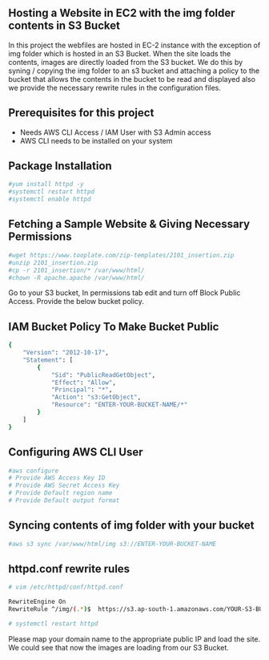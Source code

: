 ## Hosting a Website in EC2 with the img folder contents in S3 Bucket

In this project the webfiles are hosted in EC-2 instance with the exception of img folder which is hosted in an S3 Bucket. When the site loads the contents, images are directly loaded from the S3 bucket. We do this by syning / copying the img folder to an s3 bucket and attaching a policy to the bucket that allows the contents in the bucket to be read and displayed also we provide the necessary rewrite rules in the configuration files.





## Prerequisites for this project

- Needs AWS CLI Access / IAM User with S3 Admin access
- AWS CLI needs to be installed on your system

## Package Installation

```sh
#yum install httpd -y
#systemctl restart httpd
#systemctl enable httpd
```

## Fetching a Sample Website & Giving Necessary Permissions

```sh
#wget https://www.tooplate.com/zip-templates/2101_insertion.zip
#unzip 2101_insertion.zip
#cp -r 2101_insertion/* /var/www/html/
#chown -R apache.apache /var/www/html/
```
Go to your S3 bucket, In permissions tab edit and turn off Block Public Access. Provide the below bucket policy.

## IAM Bucket Policy To Make Bucket Public
```sh
{
    "Version": "2012-10-17",
    "Statement": [
        {
            "Sid": "PublicReadGetObject",
            "Effect": "Allow",
            "Principal": "*",
            "Action": "s3:GetObject",
            "Resource": "ENTER-YOUR-BUCKET-NAME/*"
        }
    ]
}
```

## Configuring AWS CLI User

```sh
#aws configure
# Provide AWS Access Key ID
# Provide AWS Secret Access Key
# Provide Default region name
# Provide Default output format
```

## Syncing contents of img folder with your bucket
```sh
#aws s3 sync /var/www/html/img s3://ENTER-YOUR-BUCKET-NAME
```

## httpd.conf rewrite rules
```sh
# vim /etc/httpd/conf/httpd.conf

RewriteEngine On
RewriteRule ^/img/(.*)$  https://s3.ap-south-1.amazonaws.com/YOUR-S3-BUCKET-NAME/$1 [L]

# systemctl restart httpd

```

Please map your domain name to the appropriate public IP and load the site. We could see that now the images are loading from our S3 Bucket.
